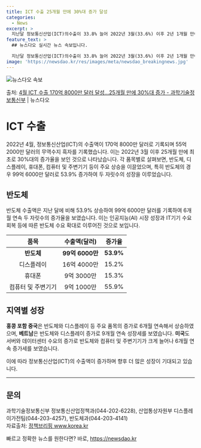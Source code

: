 ```yaml
---
title: ICT 수출 25개월 만에 30%대 증가 달성
categories:
  - News
excerpt: >
  지난달 정보통신산업(ICT)의수출이 33.8% 늘어 2022년 3월(33.6%) 이후 2년 1개월 만에 첫 …
feature_text: >
  ## 뉴스다오 실시간 뉴스 속보입니다.

  지난달 정보통신산업(ICT)의수출이 33.8% 늘어 2022년 3월(33.6%) 이후 2년 1개월 만에 첫 …
image: 'https://newsdao.kr/res/images/meta/newsdao_breakingnews.jpg'
---
```


![뉴스다오 속보](https://newsdao.kr/res/images/meta/newsdao_breakingnews.jpg)

<p>출처: <a href="https://newsdao.kr/3823" rel="dofollow">4월 ICT 수출 170억 8000만 달러 달성…25개월 만에 30%대 증가 - 과학기술정보통신부</a> | 뉴스다오</p>

<h1 data-ke-size="size26"><b>ICT 수출</b></h1>
<p data-ke-size="size16">2022년 4월, 정보통신산업(ICT)의 수출액이 170억 8000만 달러로 기록되며 55억 2000만 달러의 무역수지 흑자를 기록했습니다. 이는 2022년 3월 이후 25개월 만에 최초로 30%대의 증가율을 보인 것으로 나타났습니다. 각 품목별로 살펴보면, 반도체, 디스플레이, 휴대폰, 컴퓨터 및 주변기기 등이 주요 상승을 이끌었으며, 특히 반도체의 경우 99억 6000만 달러로 53.9% 증가하여 두 자릿수의 성장을 이루었습니다.</p>

<h2 data-ke-size="size24">반도체</h2>
<p data-ke-size="size16">반도체 수출액은 지난 달에 비해 53.9% 상승하여 99억 6000만 달러를 기록하여 6개월 연속 두 자릿수의 증가율을 보였습니다. 이는 인공지능(AI) 시장 성장과 IT기기 수요 회복 등에 따른 반도체 수요 확대로 이루어진 것으로 보입니다.</p> 

<table>
	<thead>
		<tr>
			<th style="text-align: center;">품목</th>
			<th style="text-align: center;">수출액(달러)</th>
			<th style="text-align: center;">증가율</th>
		</tr>
	</thead>
	<tbody>
		<tr>
			<td style="text-align: center;"><b>반도체</b></td>
			<td style="text-align: center;"><b>99억 6000만</b></td>
			<td style="text-align: center;"><b>53.9%</b></td>
		</tr>
		<tr>
			<td style="text-align: center;">디스플레이</td>
			<td style="text-align: center;">16억 4000만</td>
			<td style="text-align: center;">15.2%</td>
		</tr>
		<tr>
			<td style="text-align: center;">휴대폰</td>
			<td style="text-align: center;">9억 3000만</td>
			<td style="text-align: center;">15.3%</td>
		</tr>
		<tr>
			<td style="text-align: center;">컴퓨터 및 주변기기</td>
			<td style="text-align: center;">9억 1000만</td>
			<td style="text-align: center;">55.9%</td>
		</tr>
	</tbody>
</table>

<h2 data-ke-size="size24">지역별 성장</h2>
<p data-ke-size="size16"><b>홍콩 포함 중국</b>은 반도체와 디스플레이 등 주요 품목의 증가로 6개월 연속해서 상승하였으며, <b>베트남</b>은 반도체와 디스플레이 증가로 9개월 연속 성장세를 보였습니다. <b>미국</b>도 서버와 데이터센터 수요의 증가로 반도체와 컴퓨터 및 주변기기가 크게 늘어나 6개월 연속 증가세를 보였습니다. </p> 

<p data-ke-size="size16">이에 따라 정보통신산업(ICT)의 수출액이 증가하며 향후 더 많은 성장이 기대되고 있습니다.</p>
<hr>

<h2 data-ke-size="size24">문의</h2>
<p data-ke-size="size16">과학기술정보통신부 정보통신산업정책과(044-202-6228), 산업통상자원부 디스플레이가전팀(044-203-4257), 반도체과(044-203-4141) <br> 자료출처: <a href="https://newsdao.kr/3823">정책브리핑 www.korea.kr</a></p>
 

빠르고 정확한 뉴스를 원한다면? 바로, <a href="https://newsdao.kr" rel="dofollow">https://newsdao.kr</a>


